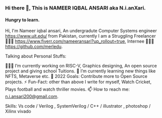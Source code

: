 ### Hi there 👋, This is NAMEER IQBAL ANSARI aka N.i.anXari.
#### Hungry to learn.
Hi, I'm Nameer iqbal ansari, An undergradute Computer Systems engineer https://www.uit.edu/ from Pakistan, currently I am a Struggling Freelancer 👨🏽‍💻 https://www.fiverr.com/nameeransari?up_rollout=true, Internee 👨🏽‍💼https://github.com/merledu.

Talking about Personal Stuffs:

👨🏽‍💻 I’m currently working on RISC-V, Graphics designing, An open source project and giving school Tuitions.
🌱 I’m currently learning new things like NFTS, Metaverse etc.
💬 2022 Goals: Contribute more to Open Source projects. 
⚡️ Fun-Fact: other than above I write for myself, Watch Cricket, Plays football and watch thriller movies.
📫 How to reach me: n.i.ansari200@gmail.com.

Skills: Vs code / Verilog , SystemVerilog / C++ / illustrator , photoshop / Xilinx vivado
